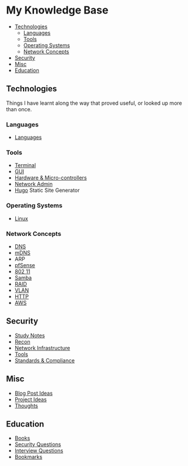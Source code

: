 # My Knowledge Base

<!-- vim-markdown-toc GFM -->

* [Technologies](#technologies)
  - [Languages](#languages)
  - [Tools](#tools)
  - [Operating Systems](#operating-systems)
  - [Network Concepts](#network-concepts)
* [Security](#security)
* [Misc](#misc)
* [Education](#education)

<!-- vim-markdown-toc -->
## Technologies

Things I have learnt along the way that proved useful, or looked up more than once.

### Languages

- [Languages](Languages)

### Tools

- [Terminal](Terminal)
- [GUI](GUI)
- [Hardware & Micro-controllers](Hardware_and_Microcontrollers)
- [Network Admin](Network-Admin)
- [Hugo](Hugo) Static Site Generator

### Operating Systems

- [Linux](Linux)

### Network Concepts

- [DNS](DNS)
- [mDNS](mDNS)
- ARP
- [pfSense](PfSense)
- [802 11](802.11)
- [Samba](Samba)
- [RAID](RAID)
- [VLAN](VLAN)
- [HTTP](HTTP)
- [AWS](AWS)

## Security

- [Study Notes](Study-Notes)
- [Recon](Recon)
- [Network Infrastructure](Network-Infrastructure)
- [Tools](Tools)
- [Standards & Compliance](Standards-and-compliance)

## Misc

- [Blog Post Ideas](Blog-ideas.md)
- [Project Ideas](Project-Ideas)
- [Thoughts](Thoughts)

## Education

- [Books](Books)
- [Security Questions](security-questions)
- [Interview Questions](Interview-Questions)
- [Bookmarks](Bookmarks)



